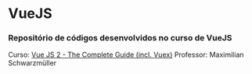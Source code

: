 # VueJS
    
### Repositório de códigos desenvolvidos no curso de VueJS

Curso: [Vue JS 2 - The Complete Guide (incl. Vuex)](https://www.udemy.com/vuejs-2-the-complete-guide/learn/v4/overview)
Professor: Maximilian Schwarzmüller
